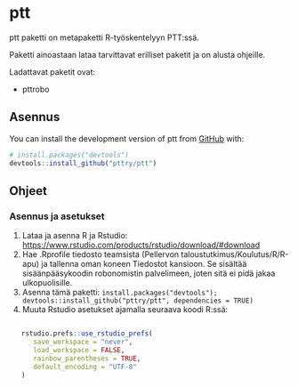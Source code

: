 
# ptt

<!-- badges: start -->
<!-- badges: end -->

ptt paketti on metapaketti R-työskentelyyn PTT:ssä.

Paketti ainoastaan lataa tarvittavat erilliset paketit ja on alusta ohjeille.

Ladattavat paketit ovat:

- pttrobo

## Asennus

You can install the development version of ptt from [GitHub](https://github.com/) with:

``` r
# install.packages("devtools")
devtools::install_github("pttry/ptt")
```

## Ohjeet

### Asennus ja asetukset

1. Lataa ja asenna R ja Rstudio: https://www.rstudio.com/products/rstudio/download/#download
2. Hae .Rprofile tiedosto teamsista (Pellervon taloustutkimus/Koulutus/R/R-apu) ja tallenna oman koneen Tiedostot kansioon.
   Se sisältää sisäänpääsykoodin robonomistin palvelimeen, joten sitä ei pidä jakaa
   ulkopuolisille.
3. Asenna tämä paketti: `install.packages("devtools"); devtools::install_github("pttry/ptt", dependencies = TRUE)`
4. Muuta Rstudio asetukset ajamalla seuraava koodi R:ssä:


```r

   rstudio.prefs::use_rstudio_prefs(
      save_workspace = "never",
      load_workspace = FALSE,
      rainbow_parentheses = TRUE,
      default_encoding = "UTF-8"
   )
``` 

